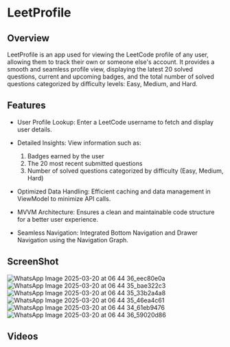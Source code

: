 # LeetProfile
 
## Overview
LeetProfile is an app used for viewing the LeetCode profile of any user, allowing them to track their own or someone else's account. It provides a smooth and seamless profile view, displaying the latest 20 solved questions, current and upcoming badges, and the total number of solved questions categorized by difficulty levels: Easy, Medium, and Hard.

## Features

 - User Profile Lookup: Enter a LeetCode username to fetch and display user details.
 - Detailed Insights: View information such as:

    1. Badges earned by the user
    2. The 20 most recent submitted questions
    3. Number of solved questions categorized by difficulty (Easy, Medium, Hard)

- Optimized Data Handling: Efficient caching and data management in ViewModel to minimize API calls.
- MVVM Architecture: Ensures a clean and maintainable code structure for a better user experience.
- Seamless Navigation: Integrated Bottom Navigation and Drawer Navigation using the Navigation Graph.

## ScreenShot
![WhatsApp Image 2025-03-20 at 06 44 36_eec80e0a](https://github.com/user-attachments/assets/7ebdfb35-7e7a-4815-9736-144c45e12af6)
![WhatsApp Image 2025-03-20 at 06 44 35_bae322c3](https://github.com/user-attachments/assets/8244b655-cd80-415b-af25-8ea04972b580)
![WhatsApp Image 2025-03-20 at 06 44 35_33b2a4a8](https://github.com/user-attachments/assets/56b47b88-9e7d-4347-abe5-594839406ef6)
![WhatsApp Image 2025-03-20 at 06 44 35_46ea4c61](https://github.com/user-attachments/assets/57d52203-4721-45eb-a009-5f1173e10a30)
![WhatsApp Image 2025-03-20 at 06 44 34_61eb9476](https://github.com/user-attachments/assets/a0f8a4e5-17ba-4abe-9e55-f79e94caa46d)
![WhatsApp Image 2025-03-20 at 06 44 36_59020d86](https://github.com/user-attachments/assets/c8efaa02-8419-44d4-a229-33c6d3ee0e25)

## Videos


